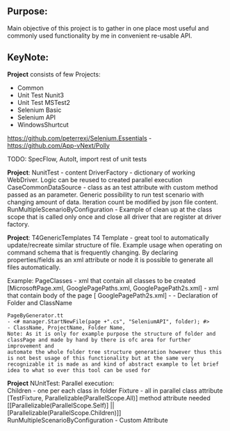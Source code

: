 ﻿
Purpose: 
-
Main objective of this project is to gather in one place most useful and commonly used functionality by me
in convenient re-usable API. 

KeyNote:
-

**Project** consists of few Projects:
- Common
- Unit Test Nunit3
- Unit Test MSTest2
- Selenium Basic 
- Selenium API 
- WindowsShurtcut

https://github.com/peterrexj/Selenium.Essentials -	
https://github.com/App-vNext/Polly

TODO: SpecFlow, AutoIt, import rest of unit tests


**Project**: NunitTest - content
DriverFactory - dictionary of working WebDriver. Logic can be reused to created parallel execution 
CaseCommonDataSource - class as an test attribute with custom method passed as an parameter. 
	Generic possibility to run test scenario with changing amount of data. Iteration count be modified by json file content.
RunMultipleScenarioByConfiguration - Example of clean up at the class scope that is called only once and close all driver that are register
	at driver factory.


**Project**: T4GenericTemplates
T4 Template - great tool to automatically update/recreate similar structure of file. Example usage when operating on command schema that 
is frequently changing. By declaring properties/fields as an xml attribute or node it is possible to generate all files automatically.

Example: 
	PageClasses																	 - xml that contain all classes to be created
	[MicrosoftPage.xml, GooglePagePaths.xml, GooglePagePath2s.xml]				 - xml that contain body of the page
	[ GooglePagePath2s.xml] -	<PageClass page="GooglePage2By" folder="Google"> -  Declaration of Folder and ClassName

	PageByGenerator.tt															- <# manager.StartNewFile(page +".cs", "SeleniumAPI", folder); #>					 - ClassName, ProjectName, Folder Name,
	Note: As it is only for example purpose the structure of folder and classPage and made by hand by there is ofc area for further improvement and
	automate the whole folder tree structure generation however thus this is not best usage of this functionality but at the same very 
	recognizable it is made	as and kind of abstract example to let brief idea to what so ever this tool can be used for


**Project** NUnitTest:
Parallel execution:		
		Children - one per each class in folder 
		Fixture - all in parallel class attribute [TestFixture, Parallelizable(ParallelScope.All)]
			method attribute needed [[Parallelizable(ParallelScope.Self)] || [Parallelizable(ParallelScope.Children)]]
		RunMultipleScenarioByConfiguration - Custom Attribute



